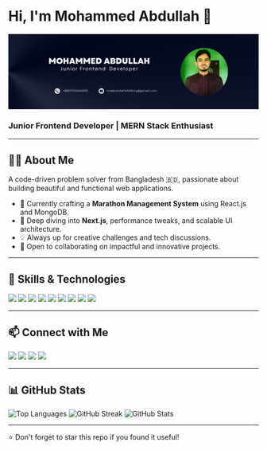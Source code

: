 <!-- Banner -->
<h1>Hi, I'm Mohammed Abdullah 👋</h1>
<img src="https://raw.githubusercontent.com/Abdullah0604/Abdullah0604/refs/heads/main/github-banner.png" alt="banner" align="center" />
<h3>Junior Frontend Developer | MERN Stack Enthusiast</h3>

---

## 👨‍💻 About Me

A code-driven problem solver from Bangladesh 🇧🇩, passionate about building beautiful and functional web applications.

- 🔭 Currently crafting a **Marathon Management System** using React.js and MongoDB.
- 🌱 Deep diving into **Next.js**, performance tweaks, and scalable UI architecture.
- 💡 Always up for creative challenges and tech discussions.
- 🤝 Open to collaborating on impactful and innovative projects.

---



## 🚀 Skills & Technologies

<p align="left">
  <img src="https://img.shields.io/badge/-HTML5-E34F26?logo=html5&logoColor=white" />
  <img src="https://img.shields.io/badge/-CSS3-1572B6?logo=css3&logoColor=white" />
  <img src="https://img.shields.io/badge/-Tailwind_CSS-38B2AC?logo=tailwind-css&logoColor=white" />
  <img src="https://img.shields.io/badge/-JavaScript-F7DF1E?logo=javascript&logoColor=black" />
  <img src="https://img.shields.io/badge/-React-61DAFB?logo=react&logoColor=black" />
  <img src="https://img.shields.io/badge/-Node.js-339933?logo=node.js&logoColor=white" />
  <img src="https://img.shields.io/badge/-Express-000000?logo=express&logoColor=white" />
  <img src="https://img.shields.io/badge/-MongoDB-47A248?logo=mongodb&logoColor=white" />
  <img src="https://img.shields.io/badge/-Git-F05032?logo=git&logoColor=white" />
</p>


---

## 📫 Connect with Me

<p>
  <a href="mailto:mdabdullah6548ctg@gmail.com"><img src="https://img.shields.io/badge/Email-D14836?style=flat&logo=gmail&logoColor=white" /></a>
  <a href="https://your-portfolio.com"><img src="https://img.shields.io/badge/Portfolio-000?style=flat&logo=vercel&logoColor=white" /></a>
  <a href="https://www.linkedin.com/in/mohammed-abdullah-017664280"><img src="https://img.shields.io/badge/LinkedIn-0077B5?style=flat&logo=linkedin&logoColor=white" /></a>
  <a href="https://www.facebook.com/mohammed.abdullah.740663"><img src="https://img.shields.io/badge/Facebook-1877F2?style=flat&logo=facebook&logoColor=white" /></a>
</p>

---

## 📊 GitHub Stats

<p align="left">
  <img src="https://github-readme-stats.vercel.app/api/top-langs/?username=yourUsername&layout=compact&theme=radical" alt="Top Languages" />
  <img src="https://github-readme-streak-stats.herokuapp.com/?user=yourUsername&theme=radical" alt="GitHub Streak" />
  <img src="https://github-readme-stats.vercel.app/api?username=yourUsername&show_icons=true&theme=radical" alt="GitHub Stats" />
</p>

---

⭐️ Don't forget to star this repo if you found it useful!

